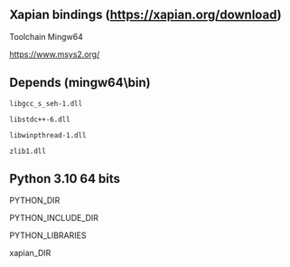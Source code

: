 Xapian bindings (https://xapian.org/download)
-

Toolchain  Mingw64

https://www.msys2.org/

Depends (mingw64\bin)
-

`libgcc_s_seh-1.dll`

`libstdc++-6.dll`

`libwinpthread-1.dll`

`zlib1.dll`

Python 3.10 64 bits
-
PYTHON_DIR

PYTHON_INCLUDE_DIR

PYTHON_LIBRARIES

xapian_DIR